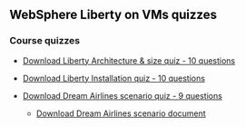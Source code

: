 
<h2 style="color:black">WebSphere Liberty on VMs quizzes</h2>


### Course quizzes

  - [Download Liberty Architecture & size quiz - 10 questions](https://ibm.box.com/s/jg6b2qbi3kdrevd5g6xf07af83u7kheh)

  - [Download Liberty Installation quiz - 10 questions](https://ibm.box.com/s/vwtz8fp53bh2fqcsb6j4u10363iwy0iw)

  - [Download Dream Airlines scenario quiz - 9 questions](https://ibm.box.com/s/jnj5oi87ef2pzehlktqjk8cfz7l0l6rs) 

    - [Download Dream Airlines scenario document](https://ibm.box.com/s/n41boh5qnjvv57gnfs3jitw16s8e5sni)


